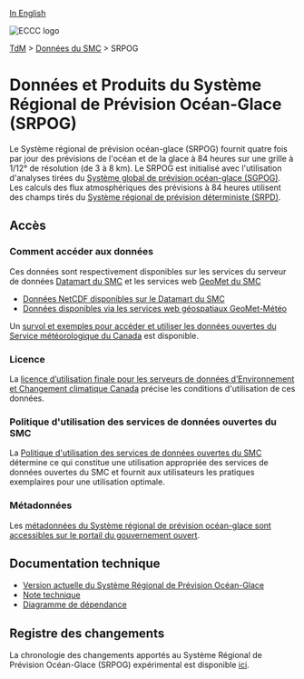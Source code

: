 [In English](readme_riops_en.md)

![ECCC logo](../../img_eccc-logo.png)

[TdM](../../readme_fr.md) > [Données du SMC](../readme_fr.md) > SRPOG

# Données et Produits du Système Régional de Prévision Océan-Glace (SRPOG)

Le Système régional de prévision océan-glace (SRPOG) fournit quatre fois par jour des prévisions de l'océan et de la glace à 84 heures sur une grille à 1/12° de résolution (de 3 à 8 km). Le SRPOG est initialisé avec l'utilisation d'analyses tirées du [Système global de prévision océan-glace (SGPOG)](../nwp_giops/readme_giops_fr.md). Les calculs des flux atmosphériques des prévisions à 84 heures utilisent des champs tirés du [Système régional de prévision déterministe (SRPD)](../nwp_rdps/readme_rdps_fr.md).

## Accès

### Comment accéder aux données

Ces données sont respectivement disponibles sur les services du serveur de données [Datamart du SMC](../../msc-datamart/readme_fr.md) et les services web [GeoMet du SMC](../../msc-geomet/readme_fr.md) 

* [Données NetCDF disponibles sur le Datamart du SMC](readme_riops-datamart_fr.md)
* [Données disponibles via les services web géospatiaux GeoMet-Météo](../../msc-geomet/readme_fr.md)

Un [survol et exemples pour accéder et utiliser les données ouvertes du Service météorologique du Canada](../../usage/readme_fr.md) est disponible.

### Licence

La [licence d’utilisation finale pour les serveurs de données d’Environnement et Changement climatique Canada](../../licence/readme_fr.md) précise les conditions d'utilisation de ces données.

### Politique d'utilisation des services de données ouvertes du SMC

La [Politique d'utilisation des services de données ouvertes du SMC](../../usage-policy/readme_fr.md) détermine ce qui constitue une utilisation appropriée des services de données ouvertes du SMC et fournit aux utilisateurs les pratiques exemplaires pour une utilisation optimale.

### Métadonnées

Les [métadonnées du Système régional de prévision océan-glace sont accessibles sur le portail du gouvernement ouvert](https://open.canada.ca/data/fr/dataset/66caa8cc-0e9c-4fdb-ae40-fab9c255b811).

## Documentation technique

* [Version actuelle du Système Régional de Prévision Océan-Glace](https://collaboration.cmc.ec.gc.ca/cmc/CMOI/product_guide/docs/tech_specifications/tech_specifications_RIOPS_f.pdf)
* [Note technique](https://collaboration.cmc.ec.gc.ca/cmc/CMOI/product_guide/docs/tech_notes/technote_riops_f.pdf)
* [Diagramme de dépendance](https://collaboration.cmc.ec.gc.ca/cmc/cmos/public_doc/msc-data/nwep-dependency-diagrams/system_RIOPS_fr.svg)

## Registre des changements 

La chronologie des changements apportés au Système Régional de Prévision Océan-Glace (SRPOG) expérimental est disponible [ici](changelog_riops_fr.md).
